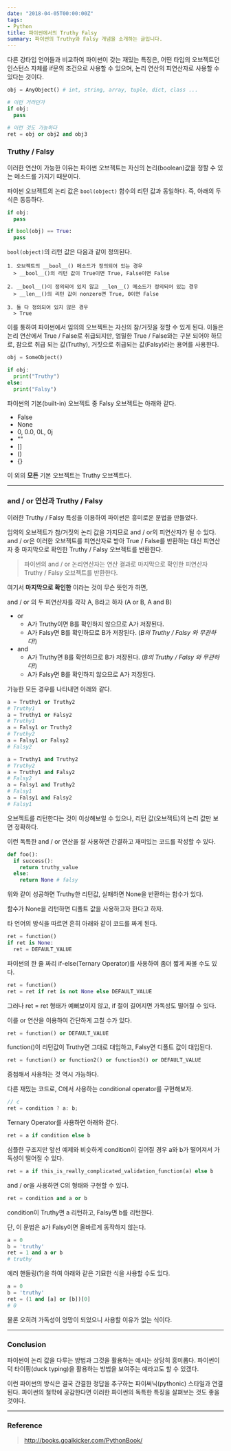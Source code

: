 ```yaml
---
date: "2018-04-05T00:00:00Z"
tags:
- Python
title: 파이썬에서의 Truthy Falsy
summary: 파이썬의 Truthy와 Falsy 개념을 소개하는 글입니다.
---
```


다른 강타입 언어들과 비교하여 파이썬이 갖는 재밌는 특징은, 어떤 타입의 오브젝트던 인스턴스 자체를 if문의 조건으로 사용할 수 있으며, 논리 연산의 피연산자로 사용할 수 있다는 것이다.

```python
obj = AnyObject() # int, string, array, tuple, dict, class ...

# 이런 거라던가
if obj:
  pass

# 이런 것도 가능하다
ret = obj or obj2 and obj3
```

### Truthy / Falsy

이러한 연산이 가능한 이유는 파이썬 오브젝트는 자신의 논리(boolean)값을 정할 수 있는 메소드를 가지기 때문이다.

파이썬 오브젝트의 논리 값은 `bool(object)` 함수의 리턴 값과 동일하다. 즉, 아래의 두 식은 동등하다.

```py
if obj:
  pass
```
```py
if bool(obj) == True:
  pass
```

`bool(object)`의 리턴 값은 다음과 같이 정의된다.

```
1. 오브젝트의 __bool__() 메소드가 정의되어 있는 경우
  > __bool__()의 리턴 값이 True이면 True, False이면 False

2. __bool__()이 정의되어 있지 않고 __len__() 메소드가 정의되어 있는 경우
  > __len__()의 리턴 값이 nonzero면 True, 0이면 False

3. 둘 다 정의되어 있지 않은 경우
  > True
```

이를 통하여 파이썬에서 임의의 오브젝트는 자신의 참/거짓을 정할 수 있게 된다. 이들은 논리 연산에서 True / False로 취급되지만, 엄밀한 True / False와는 구분 되어야 하므로, 참으로 취급 되는 값(Truthy), 거짓으로 취급되는 값(Falsy)라는 용어를 사용한다.

```python
obj = SomeObject()

if obj:
  print("Truthy")
else:
  print("Falsy")
```

파이썬의 기본(built-in) 오브젝트 중 Falsy 오브젝트는 아래와 같다.

- False
- None
- 0, 0.0, 0L, 0j
- ""
- []
- ()
- {}

이 외의 __모든__ 기본 오브젝트는 Truthy 오브젝트다.

---

### and / or 연산과 Truthy / Falsy

이러한 Truthy / Falsy 특성을 이용하여 파이썬은 흥미로운 문법을 만들었다.

임의의 오브젝트가 참/거짓의 논리 값을 가지므로 and / or의 피연산자가 될 수 있다. and / or은 이러한 오브젝트를 피연산자로 받아 True / False를 반환하는 대신 피연산자 중 마지막으로 확인한 Truthy / Falsy 오브젝트를 반환한다.

> 파이썬의 and / or 논리연산자는 연산 결과로 마지막으로 확인한 피연산자 Truthy / Falsy 오브젝트를 반환한다.


여기서 __마지막으로 확인한__ 이라는 것이 무슨 뜻인가 하면,

and / or 의 두 피연산자를 각각 A, B라고 하자 (A or B, A and B)

- or
  - A가 Truthy이면 B를 확인하지 않으므로 A가 저장된다.
  - A가 Falsy면 B를 확인하므로 B가 저장된다. (_B의 Truthy / Falsy 와 무관하다!_)
- and
  - A가 Truthy면 B를 확인하므로 B가 저장된다. (_B의 Truthy / Falsy 와 무관하다!_)
  - A가 Falsy면 B를 확인하지 않으므로 A가 저장된다.

가능한 모든 경우를 나타내면 아래와 같다.

```py
a = Truthy1 or Truthy2
# Truthy1
a = Truthy1 or Falsy2
# Truthy1
a = Falsy1 or Truthy2
# Truthy2
a = Falsy1 or Falsy2
# Falsy2

a = Truthy1 and Truthy2
# Truthy2
a = Truthy1 and Falsy2
# Falsy2
a = Falsy1 and Truthy2
# Falsy1
a = Falsy1 and Falsy2
# Falsy1
```

오브젝트를 리턴한다는 것이 이상해보일 수 있으나, 리턴 값(오브젝트)의 논리 값만 보면 정확하다.

이런 독특한 and / or 연산을 잘 사용하면 간결하고 재미있는 코드를 작성할 수 있다.

```py
def foo():
  if success():
    return truthy_value
  else:
    return None # falsy
```

위와 같이 성공하면 Truthy한 리턴값, 실패하면 None을 반환하는 함수가 있다.

함수가 None을 리턴하면 디폴트 값을 사용하고자 한다고 하자.

타 언어의 방식을 따르면 흔히 아래와 같이 코드를 짜게 된다.

```py
ret = function()
if ret is None:
  ret = DEFAULT_VALUE
```

파이썬의 한 줄 짜리 if-else(Ternary Operator)를 사용하여 좀더 짧게 짜볼 수도 있다.

```py
ret = function()
ret = ret if ret is not None else DEFAULT_VALUE
```

그러나 ret = ret 형태가 예뻐보이지 않고, if 절이 길어지면 가독성도 떨어질 수 있다.

이를 or 연산을 이용하여 간단하게 고칠 수가 있다.

```py
ret = function() or DEFAULT_VALUE
```

function()이 리턴값이 Truthy면 그대로 대입하고, Falsy면 디폴트 값이 대입된다.

```py
ret = function() or function2() or function3() or DEFAULT_VALUE
```

중첩해서 사용하는 것 역시 가능하다.

다른 재밌는 코드로, C에서 사용하는 conditional operator를 구현해보자.

```c
// c
ret = condition ? a: b;
```

Ternary Operator를 사용하면 아래와 같다.

```py
ret = a if condition else b
```

심플한 구조지만 앞선 예제와 비슷하게 condition이 길어질 경우 a와 b가 떨어져서 가독성이 떨어질 수 있다.

```py
ret = a if this_is_really_complicated_validation_function(a) else b
```

and / or을 사용하면 C의 형태와 구현할 수 있다.

```py
ret = condition and a or b
```

condition이 Truthy면 a 리턴하고, Falsy면 b를 리턴한다.

단, 이 문법은 a가 Falsy이면 올바르게 동작하지 않는다.

```py
a = 0
b = 'truthy'
ret = 1 and a or b
# truthy
```

에러 핸들링(?)을 하여 아래와 같은 기묘한 식을 사용할 수도 있다.

```py
a = 0
b = 'truthy'
ret = (1 and [a] or [b])[0]
# 0
```

물론 오히려 가독성이 엉망이 되었으니 사용할 이유가 없는 식이다.

---

### Conclusion

파이썬이 논리 값을 다루는 방법과 그것을 활용하는 예시는 상당히 흥미롭다. 파이썬이 덕 타이핑(duck typing)을 활용하는 방법을 보여주는 예라고도 할 수 있겠다.

이런 파이썬의 방식은 결국 간결한 정답을 추구하는 파이써닉(pythonic) 스타일과 연결된다. 파이썬의 철학에 공감한다면 이러한 파이썬의 독특한 특징을 살펴보는 것도 좋을 것이다.



---

### Reference

> http://books.goalkicker.com/PythonBook/
